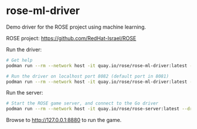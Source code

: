 # rose-ml-driver
Demo driver for the ROSE project using machine learning.

ROSE project: https://github.com/RedHat-Israel/ROSE

Run the driver:

``` bash
# Get help
podman run --rm --network host -it quay.io/rose/rose-ml-driver:latest --help

# Run the driver on localhost port 8082 (default port in 8081)
podman run --rm --network host -it quay.io/rose/rose-ml-driver:latest --port 8082
```

Run the server:

``` bash
# Start the ROSE game server, and connect to the Go driver
podman run --rm --network host -it quay.io/rose/rose-server:latest --drivers http://127.0.0.1:8082
```

Browse to http://127.0.0.1:8880 to run the game.